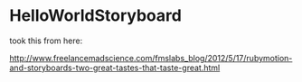 HelloWorldStoryboard
====================

took this from here:

http://www.freelancemadscience.com/fmslabs_blog/2012/5/17/rubymotion-and-storyboards-two-great-tastes-that-taste-great.html